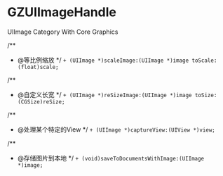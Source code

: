 # GZUIImageHandle
UIImage Category With Core Graphics

/**
 * @等比例缩放
 */
`+ (UIImage *)scaleImage:(UIImage *)image toScale:(float)scale;`

/**
 * @自定义长宽
 */
`+ (UIImage *)reSizeImage:(UIImage *)image toSize:(CGSize)reSize;`

/**
 * @处理某个特定的View
 */
`+ (UIImage *)captureView:(UIView *)view;`

/**
 * @存储图片到本地
 */
`+ (void)saveToDocumentsWithImage:(UIImage *)image;`
